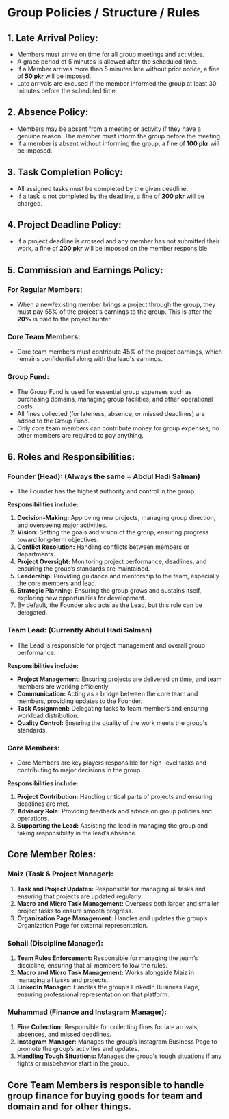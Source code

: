 # Group Policies / Structure / Rules

## 1. Late Arrival Policy:
- Members must arrive on time for all group meetings and activities.
- A grace period of 5 minutes is allowed after the scheduled time.
- If a Member arrives more than 5 minutes late without prior notice, a fine of **50 pkr** will be imposed.
- Late arrivals are excused if the member informed the group at least 30 minutes before the scheduled time.

## 2. Absence Policy:
- Members may be absent from a meeting or activity if they have a genuine reason.
  The member must inform the group before the meeting.
- If a member is absent without informing the group, a fine of **100 pkr** will be imposed.

## 3. Task Completion Policy:
- All assigned tasks must be completed by the given deadline.
- If a task is not completed by the deadline, a fine of **200 pkr** will be charged.

## 4. Project Deadline Policy:
- If a project deadline is crossed and any member has not submitted their work, a fine of **200 pkr** will be imposed on the member responsible.

## 5. Commission and Earnings Policy:
### For Regular Members:
- When a new/existing member brings a project through the group, they must pay 55% of the project's earnings to the group. This is after the **20%** is paid to the project hunter.

### Core Team Members:
- Core team members must contribute 45% of the project earnings, which remains confidential along with the lead's earnings.

### Group Fund:
- The Group Fund is used for essential group expenses such as purchasing domains, managing group facilities, and other operational costs.
- All fines collected (for lateness, absence, or missed deadlines) are added to the Group Fund.
- Only core team members can contribute money for group expenses; no other members are required to pay anything.

## 6. Roles and Responsibilities:

### **Founder (Head):** (Always the same = Abdul Hadi Salman)
- The Founder has the highest authority and control in the group.

**Responsibilities include:**
1. **Decision-Making:** Approving new projects, managing group direction, and overseeing major activities.
2. **Vision:** Setting the goals and vision of the group, ensuring progress toward long-term objectives.
3. **Conflict Resolution:** Handling conflicts between members or departments.
4. **Project Oversight:** Monitoring project performance, deadlines, and ensuring the group’s standards are maintained.
5. **Leadership:** Providing guidance and mentorship to the team, especially the core members and lead.
6. **Strategic Planning:** Ensuring the group grows and sustains itself, exploring new opportunities for development.
7. By default, the Founder also acts as the Lead, but this role can be delegated.

### **Team Lead:** (Currently Abdul Hadi Salman)
- The Lead is responsible for project management and overall group performance.

**Responsibilities include:**
- **Project Management:** Ensuring projects are delivered on time, and team members are working efficiently.
- **Communication:** Acting as a bridge between the core team and members, providing updates to the Founder.
- **Task Assignment:** Delegating tasks to team members and ensuring workload distribution.
- **Quality Control:** Ensuring the quality of the work meets the group's standards.

### **Core Members:**
- Core Members are key players responsible for high-level tasks and contributing to major decisions in the group.

**Responsibilities include:**
1. **Project Contribution:** Handling critical parts of projects and ensuring deadlines are met.
2. **Advisory Role:** Providing feedback and advice on group policies and operations.
3. **Supporting the Lead:** Assisting the lead in managing the group and taking responsibility in the lead’s absence.

## Core Member Roles:

### **Maiz (Task & Project Manager):**
1. **Task and Project Updates:** Responsible for managing all tasks and ensuring that projects are updated regularly.
2. **Macro and Micro Task Management:** Oversees both larger and smaller project tasks to ensure smooth progress.
3. **Organization Page Management:** Handles and updates the group’s Organization Page for external representation.

### **Sohail (Discipline Manager):**
1. **Team Rules Enforcement:** Responsible for managing the team’s discipline, ensuring that all members follow the rules.
2. **Macro and Micro Task Management:** Works alongside Maiz in managing all tasks and projects.
3. **LinkedIn Manager:** Handles the group’s LinkedIn Business Page, ensuring professional representation on that platform.

### **Muhammad (Finance and Instagram Manager):**
1. **Fine Collection:** Responsible for collecting fines for late arrivals, absences, and missed deadlines.
2. **Instagram Manager:** Manages the group’s Instagram Business Page to promote the group’s activities and updates.
3. **Handling Tough Situations:** Manages the group's tough situations if any fights or misbehavior start in the group.


## Core Team Members is responsible to handle group finance for buying goods for team and domain and for other things.